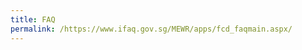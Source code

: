 ```yaml
---
title: FAQ
permalink: /https://www.ifaq.gov.sg/MEWR/apps/fcd_faqmain.aspx/
---
```

<!-- 
### **FAQ**

**What is Singapore doing to tackle Climate Change?**
	
We have taken a three-pronged approach to tackle climate change. First, we want to better understand climate change and its impact. Second, we are mitigating climate change by reducing our emissions across all sectors; and third, we are taking measures to adapt to climate change. We also play our part as a responsible global citizen.

Understand climate change
To better understand climate change, we set up the Centre for Climate Research Singapore (CCRS) in 2013 to strengthen our capabilities in climate science. Today, CCRS is one of the most advanced climate research centres in the region specialising in tropical climate science. CCRS has embarked on the Third National Climate Change Study to provide an update of the projections for future climate change in Singapore and the region. 

Mitigate climate change
To mitigate climate change, we have put in place a comprehensive suite of measures to reduce emissions across all sectors over the years. These include switching to natural gas as a cleaner fuel for power generation, implementing a carbon tax applied uniformly to all sectors without exception, and greening our transport system and buildings.

Adapt to climate change
To adapt to the impact of climate change, we are prepared to spend an estimated S$100 billion over the next 50 to 100 years to protect Singapore against rising sea levels. Measures may include sea walls, tidal gates and pumping stations. In April 2020, PUB also assumed the role of our Coastal Protection Agency. By combining coastal protection responsibilities with its stormwater management functions, PUB will be well-positioned to look at inland and coastal flooding holistically.

You may refer to Singapore’s Climate Action Plan  for more information on Singapore’s mitigation and adaptation plans.

International and regional efforts
No single country will be able to address the challenges of climate change on its own. To effectively address a global problem like climate change and its impacts, we need a strong, collective global response.

This is why Singapore is a strong advocate for a multilateral, rules-based approach to addressing climate change. We work with other like-minded countries at the United Nations Framework Convention on Climate Change (UNFCCC) to push for the best possible multilateral deal on climate change. We participate actively in UNFCCC international negotiations and lend our support to the Conference of the Parties (COP) Presidencies to push for a good outcome at the climate conferences.

We have also taken an active role to galvanise climate action in the region. As Chair of ASEAN in 2018, we convened the first-ever Special ASEAN Ministerial Meeting on Climate Action (SAMCA) and Expanded-SAMCA, where ASEAN, China, Japan, and the Republic of Korea reaffirmed our political commitments and discussed ways to step up regional climate action.

We have collaborated with partners to improve our understanding of climate change and its impact, through research and institutions like the ASEAN Specialised Meteorological Centre, which is based in Singapore. Through our Climate Action Package, we have partnered and supported fellow developing countries to build capacity in climate-related areas and to implement their Paris commitments and enhance climate action. Singapore has always been a strong supporter of multilateral approaches to global issues, and we work closely with other countries to tackle the climate challenge.



**Why can’t we ban smoking in all public areas?** 

Although the long-term goal is to prohibit smoking at all public places, except at Designated Smoking Areas (DSA) , we need to recognise that smokers also need space to smoke. The National Environment Agency (NEA) has been progressively extending the Smoking Regulations to more public places where the public are more likely to be exposed everyday to second-hand tobacco smoke, in consultation with the public and relevant stakeholders.

In 2013, the NEA extended the smoking prohibition to common areas in residential buildings, sheltered walkways, linkways, overhead bridges, outdoor compounds of hospitals and a five metre buffer zone around bus shelters.

In June 2016, the smoking ban was also extended to include more public areas such as, reservoirs and more than 400 parks. These include parks under the purview of JTC Corporation, parks in public housing estates, which are managed by the respective Town Councils, and neighbourhood parks, under NParks, which are within private housing estates.

Since 30 June 2017, NEA also stopped accepting applications for smoking corners in all food retail establishments. Existing smoking corners will remain until the current licence expires. Food retail establishments with smoking corners are required to demarcate the smoking corner clearly, but setting up of physical partitions is not compulsory.

Since January 2019, public areas within the Orchard Road precinct was designated as a No Smoking Zone (NSZ). Brochures listings of the locations of DSAs are available at shopping malls and point-of-sales of tobacco products. Signage and advertisements are also found at lamp posts and bins in the erected areas, selected bus stops and on buses that ply Orchard Road.

More information can be found at the NEA’s website [here](https://www.nea.gov.sg/our-services/smoking-prohibition/smoking-prohibition-extension). 


	
**How does the Ministry mitigate burning of incense/joss paper in public places?**

Currently, there are no regulations against the burning of incense in public places. Being a multi-cultural society, the Government encourages members of public, including temples and residents, to practise graciousness and consideration for the environment and neighbouring premises, when carrying out religious practices in public places. The public is advised to clean up the place after they have made their offerings. When burning joss paper, candles etc., they should make use of the proper pits and containers provided at the designated points, such as those provided by the Town Councils. 


  
**How can I report illegal hawking?**

The Singapore Food Agency (SFA) is the reviewing agency for all illegal hawking issues. You may share your feedback and report on any illegal hawking matters via the SFA's [feedback form](https://www.sfa.gov.sg/feedback).



**How does the Ministry control air pollution from industries in Singapore?**

The National Environment Agency (NEA) evaluates the hazard and pollution impact of industries to ensure that they do not contribute to unmanageable pollution, health and safety hazards. An industry is allowed to be set up only if it is sited in an appropriate industrial estate, and can comply with the pollution control requirements.

NEA checks the designs of industrial plants and pollution control equipment at the building plan stage for compliance with pollution control requirements. Industries need to conduct source emission tests on their own, or engage accredited consultants to monitor their air emissions regularly, and to take measures to ensure their compliance with the prescribed air emission standards.

NEA conducts regular inspections on industries to ensure that pollution control equipment is maintained and operated properly. NEA also conducts source tests on gaseous emissions, fuel analyses and smoke observations of chimneys. 

NEA’s Source Emission Test Scheme allows industries to monitor their air emissions regularly, and to take measures to ensure compliance with prescribed standards. -->